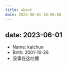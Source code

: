 ```yaml
---
title: about
date: 2023-06-01 16:56:58
---
```

## date: 2023-06-01
+ Name: kaichun
+ Birth: 2001-10-26
+ 没事在这吐槽
